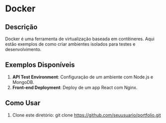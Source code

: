 # Docker

## Descrição
Docker é uma ferramenta de virtualização baseada em contêineres. Aqui estão exemplos de como criar ambientes isolados para testes e desenvolvimento.

## Exemplos Disponíveis
1. **API Test Environment**: Configuração de um ambiente com Node.js e MongoDB.
2. **Front-end Deployment**: Deploy de um app React com Nginx.

## Como Usar
1. Clone este diretório:
git clone https://github.com/seuusuario/portfolio.git